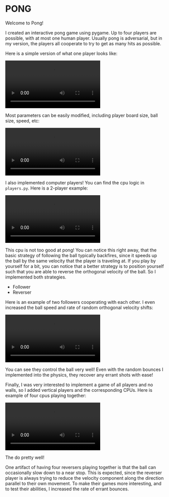 # PONG

Welcome to Pong!

I created an interactive pong game using pygame.  Up to four players are possible, with at most one human player. Usually pong is adversarial, but in my version, the players all cooperate to try to get as many hits as possible. 

Here is a simple version of what one player looks like:

![](figures/1p_demo.mov)

Most parameters can be easily modified, including player board size, ball size, speed, etc:

![](figures/adjusted_parameters.mov)

I also implemented computer players! You can find the cpu logic in `players.py`. Here is a 2-player example:

![](figures/2p_withcpu_example.mov)

This cpu is not too good at pong! You can notice this right away, that the basic strategy of following the ball typically backfires, since it speeds up the ball by the same velocity that the player is traveling at.  If you play by yourself for a bit, you can notice that a better strategy is to position yourself such that you are able to reverse the orthogonal velocity of the ball. So I implemented both strategies. 

* Follower
* Reverser

Here is an example of two followers cooperating with each other. I even increased the ball speed and rate of random orthogonal velocity shifts:

![](figures/2cpu_reversers.mov)

You can see they control the ball very well! Even with the random bounces I implemented into the physics, they recover any errant shots with ease!


Finally, I was very interested to implement a game of all players and no walls, so I added vertical players and the corresponding CPUs. Here is example of four cpus playing together:

![](figures/4cpu_example.mov)


The do pretty well!

One artifact of having four reversers playing together is that the ball can occasionally slow down to a near stop. This is expected, since the reverser player is always trying to reduce the velocity component along the direction parallel to their own movement.  To make their games more interesting, and to test their abilities, I increased the rate of errant bounces. 




